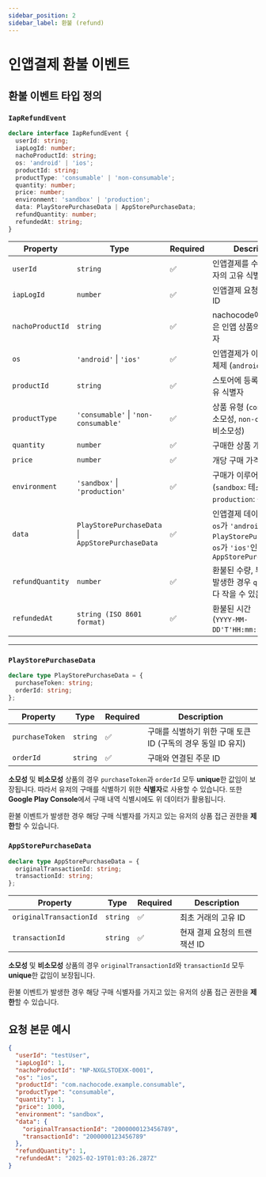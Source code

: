 ```yaml
---
sidebar_position: 2
sidebar_label: 환불 (refund)
---
```


# 인앱결제 환불 이벤트

## **환불 이벤트 타입 정의**

### **`IapRefundEvent`**

```typescript
declare interface IapRefundEvent {
  userId: string;
  iapLogId: number;
  nachoProductId: string;
  os: 'android' | 'ios';
  productId: string;
  productType: 'consumable' | 'non-consumable';
  quantity: number;
  price: number;
  environment: 'sandbox' | 'production';
  data: PlayStorePurchaseData | AppStorePurchaseData;
  refundQuantity: number;
  refundedAt: string;
}
```

| **Property**     | **Type**                                               | **Required** | **Description**                                                                                                                 |
| ---------------- | ------------------------------------------------------ | ------------ | ------------------------------------------------------------------------------------------------------------------------------- |
| `userId`         | `string`                                               | ✅           | 인앱결제를 수행한 앱 사용자의 고유 식별자                                                                                       |
| `iapLogId`       | `number`                                               | ✅           | 인앱결제 요청의 고유 로그 ID                                                                                                    |
| `nachoProductId` | `string`                                               | ✅           | nachocode에서 발급받은 인앱 상품의 고유 식별자                                                                                  |
| `os`             | `'android'` \| `'ios'`                                 | ✅           | 인앱결제가 이루어진 운영 체제 (`android`, `ios`)                                                                                |
| `productId`      | `string`                                               | ✅           | 스토어에 등록된 상품의 고유 식별자                                                                                              |
| `productType`    | `'consumable'` \| `'non-consumable'`                   | ✅           | 상품 유형 (`consumable`: 소모성, `non-consumable`: 비소모성)                                                                    |
| `quantity`       | `number`                                               | ✅           | 구매한 상품 개수                                                                                                                |
| `price`          | `number`                                               | ✅           | 개당 구매 가격                                                                                                                  |
| `environment`    | `'sandbox'` \| `'production'`                          | ✅           | 구매가 이루어진 환경 (`sandbox`: 테스트 환경, `production`: 운영 환경)                                                          |
| `data`           | `PlayStorePurchaseData` \|<br/> `AppStorePurchaseData` | ✅           | 인앱결제 데이터 정보.<br/> `os`가 `'android'`인 경우 `PlayStorePurchaseData`,<br/> `os`가 `'ios'`인 경우 `AppStorePurchaseData` |
| `refundQuantity` | `number`                                               | ✅           | 환불된 수량, 부분 환불이 발생한 경우 `quantity` 보다 작을 수 있음                                                               |
| `refundedAt`     | `string (ISO 8601 format)`                             | ✅           | 환불된 시간<br/> (`YYYY-MM-DD'T'HH:mm:ss.sss'Z'`)                                                                               |

---

### **`PlayStorePurchaseData`**

```typescript
declare type PlayStorePurchaseData = {
  purchaseToken: string;
  orderId: string;
};
```

| **Property**    | **Type** | **Required** | **Description**                                              |
| --------------- | -------- | ------------ | ------------------------------------------------------------ |
| `purchaseToken` | `string` | ✅           | 구매를 식별하기 위한 구매 토큰 ID (구독의 경우 동일 ID 유지) |
| `orderId`       | `string` | ✅           | 구매와 연결된 주문 ID                                        |

**소모성** 및 **비소모성** 상품의 경우 `purchaseToken`과 `orderId` 모두 **unique**한 값임이 보장됩니다.
따라서 유저의 구매를 식별하기 위한 **식별자**로 사용할 수 있습니다. 또한 **Google Play Console**에서 구매 내역 식별시에도 위 데이터가 활용됩니다.

환불 이벤트가 발생한 경우 해당 구매 식별자를 가지고 있는 유저의 상품 접근 권한을 **제한**할 수 있습니다.

### **`AppStorePurchaseData`**

```typescript
declare type AppStorePurchaseData = {
  originalTransactionId: string;
  transactionId: string;
};
```

| **Property**            | **Type** | **Required** | **Description**              |
| ----------------------- | -------- | ------------ | ---------------------------- |
| `originalTransactionId` | `string` | ✅           | 최초 거래의 고유 ID          |
| `transactionId`         | `string` | ✅           | 현재 결제 요청의 트랜잭션 ID |

**소모성** 및 **비소모성** 상품의 경우 `originalTransactionId`와 `transactionId` 모두 **unique**한 값임이 보장됩니다.

환불 이벤트가 발생한 경우 해당 구매 식별자를 가지고 있는 유저의 상품 접근 권한을 **제한**할 수 있습니다.

## 요청 본문 예시

```json
{
  "userId": "testUser",
  "iapLogId": 1,
  "nachoProductId": "NP-NXGLSTOEXK-0001",
  "os": "ios",
  "productId": "com.nachocode.example.consumable",
  "productType": "consumable",
  "quantity": 1,
  "price": 1000,
  "environment": "sandbox",
  "data": {
    "originalTransactionId": "2000000123456789",
    "transactionId": "2000000123456789"
  },
  "refundQuantity": 1,
  "refundedAt": "2025-02-19T01:03:26.287Z"
}
```
